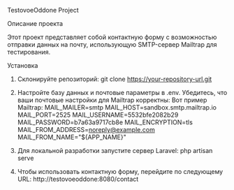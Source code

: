 TestovoeOddone Project

Описание проекта

Этот проект представляет собой контактную форму с возможностью отправки данных на почту, использующую SMTP-сервер Mailtrap для тестирования. 

Установка

1. Склонируйте репозиторий:
git clone https://your-repository-url.git

2. Настройте базу данных и почтовые параметры в .env. Убедитесь, что ваши почтовые настройки для Mailtrap корректны:
Вот пример Mailtrap:
MAIL_MAILER=smtp
MAIL_HOST=sandbox.smtp.mailtrap.io
MAIL_PORT=2525
MAIL_USERNAME=5532bfe2082b29
MAIL_PASSWORD=b7a63a9717cb8e
MAIL_ENCRYPTION=tls
MAIL_FROM_ADDRESS=noreply@example.com
MAIL_FROM_NAME="${APP_NAME}"


3. Для локальной разработки запустите сервер Laravel:
   php artisan serve
4. Чтобы использовать контактную форму, перейдите по следующему URL: http://testovoeoddone:8080/contact

